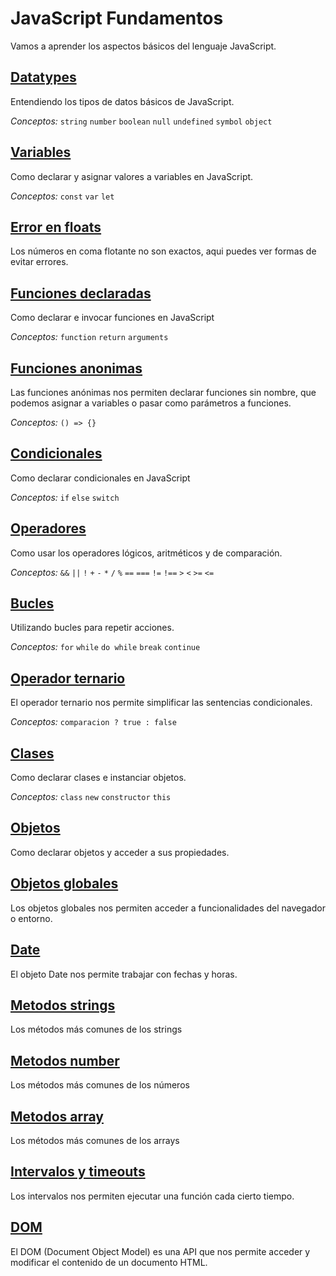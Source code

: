 # JavaScript Fundamentos

Vamos a aprender los aspectos básicos del lenguaje JavaScript.

## [Datatypes](04_datatypes.md)

Entendiendo los tipos de datos básicos de JavaScript.

*Conceptos:* `string` `number` `boolean` `null` `undefined` `symbol` `object`

## [Variables](05_const_var_let.md)

Como declarar  y asignar valores a variables en JavaScript. 

*Conceptos:* `const` `var` `let`

## [Error en floats](22_error_de_floats.md)

Los números en coma flotante no son exactos, aqui puedes ver formas de evitar errores.

## [Funciones declaradas](08_funciones.md)

Como declarar e invocar funciones en JavaScript

*Conceptos:* `function` `return` `arguments`

## [Funciones anonimas](18_funciones_anonimas.md)

Las funciones anónimas nos permiten declarar funciones sin nombre, que podemos asignar a variables o pasar como parámetros a funciones.

*Conceptos:* `() => {}`

## [Condicionales](09_condicionales.md)

Como declarar condicionales en JavaScript

*Conceptos:* `if` `else` `switch`

## [Operadores](10_operadores.md)

Como usar los operadores lógicos, aritméticos y de comparación.

*Conceptos:* `&&` `||` `!` `+` `-` `*` `/` `%` `==` `===` `!=` `!==` `>` `<` `>=` `<=`

## [Bucles](11_bucles.md)

Utilizando bucles para repetir acciones.

*Conceptos:* `for` `while` `do while` `break` `continue`

## [Operador ternario](12_operador_ternario.md)

El operador ternario nos permite simplificar las sentencias condicionales.

*Conceptos:* `comparacion ? true : false`

## [Clases](13_clases.md)

Como declarar clases e instanciar objetos.

*Conceptos:* `class` `new` `constructor` `this`

## [Objetos](15_objetos.md)

Como declarar objetos y acceder a sus propiedades.

## [Objetos globales](16_objetos_globales.md)

Los objetos globales nos permiten acceder a funcionalidades del navegador o entorno.

## [Date](21_date.md)

El objeto Date nos permite trabajar con fechas y horas.

## [Metodos strings](06_metodos_strings.md)

Los métodos más comunes de los strings

## [Metodos number](07_metodos_number.md)

Los métodos más comunes de los números

## [Metodos array](17_metodos_array.md)

Los métodos más comunes de los arrays

## [Intervalos y timeouts](19_intervalos.md)

Los intervalos nos permiten ejecutar una función cada cierto tiempo.

## [DOM](20_dom.md)

El DOM (Document Object Model) es una API que nos permite acceder y modificar el contenido de un documento HTML.